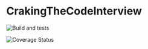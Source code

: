 # CrakingTheCodeInterview

![Build and tests](https://github.com/isabella-riquetti/CrackingTheCodingInterview/actions/workflows/main.yml/badge.svg)

![Coverage Status](https://coveralls.io/repos/github/isabella-riquetti/CrackingTheCodingInterview/badge.svg?branch=master)
